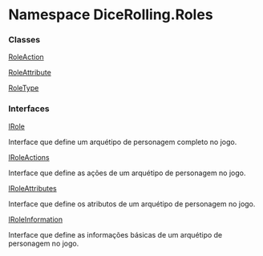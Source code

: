 # <a id="DiceRolling_Roles"></a> Namespace DiceRolling.Roles

### Classes

 [RoleAction](DiceRolling.Roles.RoleAction.md)

 [RoleAttribute](DiceRolling.Roles.RoleAttribute.md)

 [RoleType](DiceRolling.Roles.RoleType.md)

### Interfaces

 [IRole](DiceRolling.Roles.IRole.md)

Interface que define um arquétipo de personagem completo no jogo.

 [IRoleActions](DiceRolling.Roles.IRoleActions.md)

Interface que define as ações de um arquétipo de personagem no jogo.

 [IRoleAttributes](DiceRolling.Roles.IRoleAttributes.md)

Interface que define os atributos de um arquétipo de personagem no jogo.

 [IRoleInformation](DiceRolling.Roles.IRoleInformation.md)

Interface que define as informações básicas de um arquétipo de personagem no jogo.

